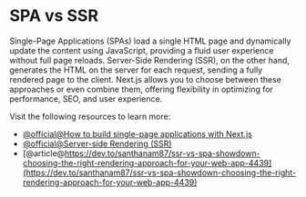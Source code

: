 # SPA vs SSR

Single-Page Applications (SPAs) load a single HTML page and dynamically update the content using JavaScript, providing a fluid user experience without full page reloads. Server-Side Rendering (SSR), on the other hand, generates the HTML on the server for each request, sending a fully rendered page to the client. Next.js allows you to choose between these approaches or even combine them, offering flexibility in optimizing for performance, SEO, and user experience.

Visit the following resources to learn more:

- [@official@How to build single-page applications with Next.js](https://nextjs.org/docs/app/guides/single-page-applications)
- [@official@Server-side Rendering (SSR)](https://nextjs.org/docs/pages/building-your-application/rendering/server-side-rendering)
- [@article@https://dev.to/santhanam87/ssr-vs-spa-showdown-choosing-the-right-rendering-approach-for-your-web-app-4439](https://dev.to/santhanam87/ssr-vs-spa-showdown-choosing-the-right-rendering-approach-for-your-web-app-4439)